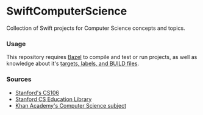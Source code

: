 # SwiftComputerScience

Collection of Swift projects for Computer Science concepts and topics.

### Usage

This repository requires [Bazel](https://bazel.build/) to compile and test or run projects, as well as knowledge about it's [targets, labels, and BUILD files](https://docs.bazel.build/versions/master/build-ref.html).

### Sources

* [Stanford's CS106](https://www.youtube.com/playlist?list=PLFE6E58F856038C69)
* [Stanford CS Education Library](http://cslibrary.stanford.edu/)
* [Khan Academy's Computer Science subject](https://www.khanacademy.org/)
